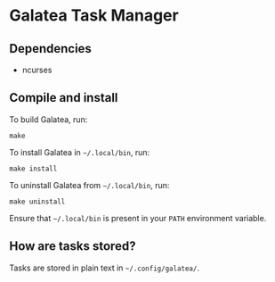 # Galatea Task Manager
## Dependencies
- ncurses

## Compile and install

To build Galatea, run:
```
make
```

To install Galatea in `~/.local/bin`, run:
```
make install
```

To uninstall Galatea from `~/.local/bin`, run:
```
make uninstall
```

Ensure that `~/.local/bin` is present in your `PATH` environment variable.

## How are tasks stored?

Tasks are stored in plain text in `~/.config/galatea/`.
